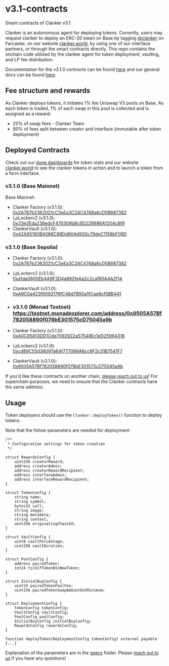 # v3.1-contracts

Smart contracts of Clanker v3.1

Clanker is an autonomous agent for deploying tokens. Currently, users may request clanker to deploy an ERC-20 token on Base by tagging [@clanker](https://warpcast.com/clanker/casts-and-replies) on Farcaster, on our website [clanker.world](https://www.clanker.world/deploy), by using one of our interface partners, or through the smart contracts directly. This repo contains the onchain code utilized by the clanker agent for token deployment, vaulting, and LP fee distribution.

Documentation for the v3.1.0 contracts can be found [here](specs/v3_1_0.md) and our general docs can be found [here](https://clanker.gitbook.io/clanker-documentation).


## Fee structure and rewards
As Clanker deploys tokens, it initiates 1% fee Uniswap V3 pools on Base. As each token is traded, 1% of each swap in this pool is collected and is assigned as a reward:

- 20% of swap fees - Clanker Team
- 80% of fees split between creator and interface (immutable after token deployment)

## Deployed Contracts

Check out our [dune dashboards](https://dune.com/clanker_protection_team) for token stats and our website [clanker.world](https://clanker.world) to see the clanker tokens in action and to launch a token from a form interface.

### v3.1.0 (Base Mainnet)
Base Mainnet:
- Clanker Factory (v3.1.0): [0x2A787b2362021cC3eEa3C24C4748a6cD5B687382](https://basescan.org/address/0x2A787b2362021cC3eEa3C24C4748a6cD5B687382)
- LpLockerv2 (v3.1.0): [0x33e2Eda238edcF470309b8c6D228986A1204c8f9](https://basescan.org/address/0x33e2Eda238edcF470309b8c6D228986A1204c8f9)
- ClankerVault (v3.1.0): [0x42A95190B4088C88Dd904d930c79deC1158bF09D](https://basescan.org/address/0x42A95190B4088C88Dd904d930c79deC1158bF09D)

### v3.1.0 (Base Sepolia)
- Clanker Factory (v3.1.0): [0x2A787b2362021cC3eEa3C24C4748a6cD5B687382](https://sepolia.basescan.org/address/0x2A787b2362021cC3eEa3C24C4748a6cD5B687382)
- LpLockerv2 (v3.1.0): [0xa1da0600Eb4A9F3D4a892feAa2c2caf80A4A2f14](https://sepolia.basescan.org/address/0xa1da0600Eb4A9F3D4a892feAa2c2caf80A4A2f14)
- ClankerVault (v3.1.0): [0xA9C0a423f0092176fC48d7B50a1fCae8cf5BB441](https://sepolia.basescan.org/address/0xA9C0a423f0092176fC48d7B50a1fCae8cf5BB441)

- ### v3.1.0 (Monad Testnet) https://testnet.monadexplorer.com/address/0x9505A57Bf782058890f078bE301575cD75045a9b
- Clanker Factory (v3.1.0): [0xA0C65813DD1Cde7092922a57548Ec1eD25994318](https://testnet.monadexplorer.com/address/0xA0C65813DD1Cde7092922a57548Ec1eD25994318)
- LpLockerv2 (v3.1.0): [0xcd89C55d36097a64f777066A6cc8F2c31B7541F7](https://testnet.monadexplorer.com/address/0xcd89C55d36097a64f777066A6cc8F2c31B7541F7)
- ClankerVault (v3.1.0): [0x9505A57Bf782058890f078bE301575cD75045a9b](https://testnet.monadexplorer.com/address/0x9505A57Bf782058890f078bE301575cD75045a9b)

If you'd like these contracts on another chain, [please reach out to us](https://clanker.gitbook.io/clanker-documentation/references/contact)! For superchain purposes, we need to ensure that the Clanker contracts have the same address.


## Usage

Token deployers should use the `Clanker::deployToken()` function to deploy tokens.

Note that the follow parameters are needed for deployment:
```solidity
/**
 * Configuration settings for token creation
 */

struct RewardsConfig {
    uint256 creatorReward;
    address creatorAdmin;
    address creatorRewardRecipient;
    address interfaceAdmin;
    address interfaceRewardRecipient;
}

struct TokenConfig {
    string name;
    string symbol;
    bytes32 salt;
    string image;
    string metadata;
    string context;
    uint256 originatingChainId;
}

struct VaultConfig {
    uint8 vaultPercentage;
    uint256 vaultDuration;
}

struct PoolConfig {
    address pairedToken;
    int24 tickIfToken0IsNewToken;
}

struct InitialBuyConfig {
    uint24 pairedTokenPoolFee;
    uint256 pairedTokenSwapAmountOutMinimum;
}

struct DeploymentConfig {
    TokenConfig tokenConfig;
    VaultConfig vaultConfig;
    PoolConfig poolConfig;
    InitialBuyConfig initialBuyConfig;
    RewardsConfig rewardsConfig;
}

function deployToken(DeploymentConfig tokenConfig) external payable {...}
```

Explanation of the parameters are in the [specs](specs/v3_1_0.md) folder. Please [reach out to us](https://clanker.gitbook.io/clanker-documentation/references/contact) if you have any questions! 

